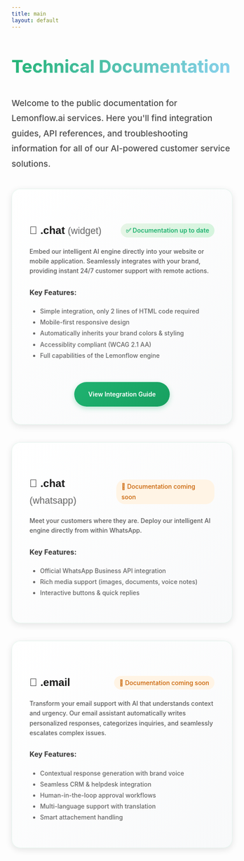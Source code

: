```yaml
---
title: main
layout: default
---
```


<style>
  @import url('https://fonts.googleapis.com/css2?family=Raleway:wght@400;450;500;600;700&display=swap');
  
  h1 {
    font-family: 'Raleway', -apple-system, BlinkMacSystemFont, 'Segoe UI', Roboto, sans-serif !important;
    font-weight: 700 !important;
    font-size: 3rem !important;
    margin-bottom: 1.5rem !important;
    background: linear-gradient(135deg, #1FB270 0%, #8fd3f4 100%);
    -webkit-background-clip: text;
    -webkit-text-fill-color: transparent;
    background-clip: text;
    font-variant-ligatures: normal !important;
    -webkit-font-variant-ligatures: normal !important;
  }
  
  .site-title {
    font-family: 'Raleway', sans-serif !important;
  }
  
  .site-title .lemon {
    font-weight: 600 !important;
  }
  
  .site-title .docs {
    font-weight: 450 !important;
  }
  
  .docs, body {
    font-family: 'Raleway', -apple-system, BlinkMacSystemFont, 'Segoe UI', Roboto, sans-serif !important;
    font-weight: 450 !important;
    line-height: 1.7 !important;
    font-variant-ligatures: normal !important;
    -webkit-font-variant-ligatures: normal !important;
    font-feature-settings: "liga" 1 !important;
  }
  
  .service-card {
    margin: 2.5rem 0;
    padding: 2.5rem;
    background: linear-gradient(135deg, #ffffff 0%, #f8f9fa 100%);
    border-radius: 20px;
    box-shadow: 0 4px 15px rgba(0, 0, 0, 0.1);
    border: 1px solid rgba(31, 178, 112, 0.1);
    transition: all 0.3s cubic-bezier(0.4, 0, 0.2, 1);
    position: relative;
    overflow: hidden;
  }
  
  .service-card::before {
    content: '';
    position: absolute;
    top: 0;
    left: 0;
    right: 0;
    height: 4px;
    background: linear-gradient(90deg, #1FB270 0%, #8fd3f4 100%);
    transform: scaleX(0);
    transition: transform 0.3s;
  }
  
  .service-card:hover {
    box-shadow: 0 8px 25px rgba(31, 178, 112, 0.15);
    border-color: rgba(31, 178, 112, 0.3);
  }
  
  .service-card:hover::before {
    transform: scaleX(1);
  }
  
  .status-badge {
    display: inline-block;
    padding: 0.25rem 0.75rem;
    border-radius: 20px;
    font-size: 0.875rem;
    font-weight: 500;
    margin-left: 0.5rem;
  }
  
  .status-available {
    background: linear-gradient(135deg, #e7f5e7 0%, #d4f4dd 100%);
    color: #1FB270;
    font-weight: 600;
  }
  
  .status-coming {
    background: #fff4e5;
    color: #c96100;
  }
  
  .feature-list {
    margin: 1rem 0;
    padding-left: 1.5rem;
  }
  
  .cta-button {
    display: inline-block;
    padding: 1rem 2rem;
    background: linear-gradient(135deg, #1FB270 0%, #17a060 100%);
    color: #ffffff !important;
    text-decoration: none;
    border-radius: 40px;
    font-weight: 600;
    transition: all 0.3s cubic-bezier(0.4, 0, 0.2, 1);
    margin-top: 1.5rem;
    box-shadow: 0 4px 12px rgba(31, 178, 112, 0.3);
  }
  
  .cta-button:hover {
    background: linear-gradient(135deg, #17a060 0%, #1FB270 100%);
    box-shadow: 0 6px 20px rgba(31, 178, 112, 0.4);
    font-weight: 700;
    text-decoration: underline;
    color: #ffffff !important;
  }
  
  .button-wrapper {
    text-align: center;
    margin-top: 1.5rem;
  }
  
  footer {
    background: linear-gradient(135deg, #f8f9fa 0%, #ffffff 100%);
    color: #333;
    padding: 4rem 2rem 2rem 2rem;
    margin-top: 6rem;
    text-align: center;
    position: relative;
    border-top: 1px solid #e0e0e0;
  }
  
  footer::before {
    content: '';
    position: absolute;
    top: -1px;
    left: 10%;
    right: 10%;
    height: 3px;
    background: linear-gradient(90deg, #1FB270 0%, #8fd3f4 100%);
    border-radius: 2px;
  }
  
  .footer-link {
    color: #0066cc !important;
    text-decoration: none !important;
    transition: all 0.3s;
    border-bottom: 1px solid transparent;
  }
  
  .footer-link:hover {
    color: #1FB270 !important;
    border-bottom-color: #1FB270;
  }
  
  .service-name {
    font-family: 'Raleway', sans-serif;
  }
  
  .service-name .name {
    font-weight: 600;
    color: #1a1a1a;
  }
  
  .service-name .type {
    font-weight: 400;
    color: #666;
    font-size: 0.9em;
  }
</style>

<div class="docs">

<h1 style="margin: 3rem 0 1.5rem 0;">
  <span style="display: block; font-size: 2.5rem; font-weight: 700; background: linear-gradient(135deg, #1FB270 0%, #8fd3f4 100%); -webkit-background-clip: text; -webkit-text-fill-color: transparent; background-clip: text;">Technical Documentation</span>
</h1>

<p style="font-size: 1.2rem; color: #4a4a4a; margin: 2rem 0; line-height: 1.8;">
Welcome to the public documentation for Lemonflow.ai services. Here you'll find integration guides, API references, and troubleshooting information for all of our AI-powered customer service solutions.
</p>

<div class="service-card">
  <h3 style="font-size: 1.5rem; margin-bottom: 1rem; color: #1a1a1a; display: flex; justify-content: space-between; align-items: center;">
    <span class="service-name">
      💬 <span class="name">.chat</span> <span class="type">(widget)</span>
    </span>
    <span class="status-badge status-available">✅ Documentation up to date</span>
  </h3>
  
  <p style="color: #5a5a5a; margin-bottom: 1.5rem; line-height: 1.6;">
    Embed our intelligent AI engine directly into your website or mobile application. Seamlessly integrates with your brand, providing instant 24/7 customer support with remote actions. 
  </p>
  
  <h4 style="font-size: 1rem; margin-bottom: 0.75rem; color: #3a3a3a;">Key Features:</h4>
  <ul class="feature-list" style="color: #666; line-height: 1.8;">
    <li>Simple integration, only 2 lines of HTML code required</li>
    <li>Mobile-first responsive design</li>
    <li>Automatically inherits your brand colors & styling</li>
    <li>Accessiblity compliant (WCAG 2.1 AA)</li>
    <li>Full capabilities of the Lemonflow engine</li>
  </ul>
  
  <div class="button-wrapper">
    <a href="widget/integration" class="cta-button">View Integration Guide</a>
  </div>
</div>

<div class="service-card">
  <h3 style="font-size: 1.5rem; margin-bottom: 1rem; color: #1a1a1a; display: flex; justify-content: space-between; align-items: center;">
    <span class="service-name">
      📱 <span class="name">.chat</span> <span class="type">(whatsapp)</span>
    </span>
    <span class="status-badge status-coming">🔄 Documentation coming soon</span>
  </h3>
  
  <p style="color: #5a5a5a; margin-bottom: 1.5rem; line-height: 1.6;">
    Meet your customers where they are. Deploy our intelligent AI engine directly from within WhatsApp.
  </p>
  
  <h4 style="font-size: 1rem; margin-bottom: 0.75rem; color: #3a3a3a;">Key Features:</h4>
  <ul class="feature-list" style="color: #666; line-height: 1.8;">
    <li>Official WhatsApp Business API integration</li>
    <li>Rich media support (images, documents, voice notes)</li>
    <li>Interactive buttons & quick replies</li>
  </ul>
</div>

<div class="service-card">
  <h3 style="font-size: 1.5rem; margin-bottom: 1rem; color: #1a1a1a; display: flex; justify-content: space-between; align-items: center;">
    <span class="service-name">
      📧 <span class="name">.email</span>
    </span>
    <span class="status-badge status-coming">🔄 Documentation coming soon</span>
  </h3>
  
  <p style="color: #5a5a5a; margin-bottom: 1.5rem; line-height: 1.6;">
    Transform your email support with AI that understands context and urgency. Our email assistant automatically writes personalized responses, categorizes inquiries, and seamlessly escalates complex issues.
  </p>
  
  <h4 style="font-size: 1rem; margin-bottom: 0.75rem; color: #3a3a3a;">Key Features:</h4>
  <ul class="feature-list" style="color: #666; line-height: 1.8;">
    <li>Contextual response generation with brand voice</li>
    <li>Seamless CRM & helpdesk integration</li>
    <li>Human-in-the-loop approval workflows</li>
    <li>Multi-language support with translation</li>
    <li>Smart attachement handling</li>
  </ul>
</div>

</div>
